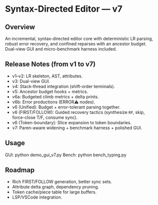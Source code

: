 # Syntax-Directed Editor — v7

## Overview
An incremental, syntax-directed editor core with deterministic LR parsing, robust error recovery,
and confined reparses with an ancestor budget. Dual-view GUI and micro-benchmark harness included.

## Release Notes (from v1 to v7)
- v1–v2: LR skeleton, AST, attributes.
- v3: Dual-view GUI.
- v4: Stack-thread integration (shift-order terminals).
- v5: Ancestor budget hooks + metrics.
- v6a: Budgeted climb metrics + delta prints.
- v6b: Error productions (ERROR⚠ nodes).
- v6 (Unified): Budget + error-tolerant parsing together.
- v6 (FIRST/FOLLOW): Guided recovery tactics (synthesize `RP`, skip, force-close T/F, consume sync).
- v6 (Token-boundary): Slice expansion to token boundaries.
- v7: Paren-aware widening + benchmark harness + polished GUI.

## Usage
GUI:   python demo_gui_v7.py
Bench: python bench_typing.py

## Roadmap
- Rich FIRST/FOLLOW generation, better sync sets.
- Attribute delta graph, dependency pruning.
- Token cache/piece table for large buffers.
- LSP/VSCode integration.
